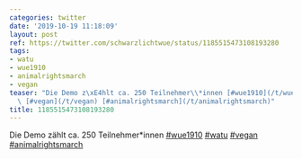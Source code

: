 ```yaml
---
categories: twitter
date: '2019-10-19 11:18:09'
layout: post
ref: https://twitter.com/schwarzlichtwue/status/1185515473108193280
tags:
- watu
- wue1910
- animalrightsmarch
- vegan
teaser: "Die Demo z\xE4hlt ca. 250 Teilnehmer\\*innen [#wue1910](/t/wue1910) [#watu](/t/watu)\
  \ [#vegan](/t/vegan) [#animalrightsmarch](/t/animalrightsmarch)"
title: 1185515473108193280
---
```

Die Demo zählt ca. 250 Teilnehmer\*innen [#wue1910](/t/wue1910) [#watu](/t/watu) [#vegan](/t/vegan) [#animalrightsmarch](/t/animalrightsmarch)